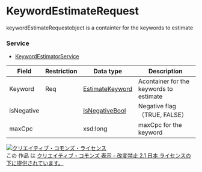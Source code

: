 # KeywordEstimateRequest
keywordEstimateRequestobject is a containter for the keywords to estimate
### Service
+ [KeywordEstimatorService](../services/KeywordEstimatorService.md)

| Field | Restriction | Data type | Description | 
|---|---|---|---|
| Keyword| Req| <a href="../data/EstimateKeyword.md">EstimateKeyword</a>| Acontainer for the keywords to estimate |
| isNegative| | <a href="../data/IsNegativeBool.md">IsNegativeBool</a>| Negative flag（TRUE, FALSE） |
| maxCpc| | xsd:long| maxCpc for the keyword |
<a rel="license" href="http://creativecommons.org/licenses/by-nd/2.1/jp/"><img alt="クリエイティブ・コモンズ・ライセンス" style="border-width:0" src="https://i.creativecommons.org/l/by-nd/2.1/jp/88x31.png" /></a><br />この 作品 は <a rel="license" href="http://creativecommons.org/licenses/by-nd/2.1/jp/">クリエイティブ・コモンズ 表示 - 改変禁止 2.1 日本 ライセンスの下に提供されています。</a>
